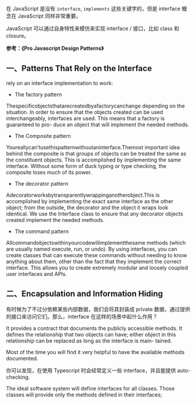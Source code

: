 
在 JavaScript 是没有 `interface`, `implements` 这些关键字的，但是 interface 概念在 JavaScript 同样非常重要。

JavaScript 可以通过自身特性来模仿来实现 interface / 接口，比如 class 和 closure。

**参考：《Pro Javascript Design Patterns》**

## 一、Patterns That Rely on the Interface

rely on an interface implementation to work: 

- The factory pattern

Thespecificobjectsthatarecreatedbyafactorycanchange depending on the situation. In order to ensure that the objects created can be used interchangeably, interfaces are used. This means that a factory is guaranteed to pro- duce an object that will implement the needed methods.

- The Composite pattern

Youreallycan’tusethispatternwithoutaninterface.Themost important idea behind the composite is that groups of objects can be treated the same as the constituent objects. This is accomplished by implementing the same interface. Without some form of duck typing or type checking, the composite loses much of its power.

- The decorator pattern

Adecoratorworksbytransparentlywrappinganotherobject.This is accomplished by implementing the exact same interface as the other object; from the outside, the decorator and the object it wraps look identical. We use the Interface class to ensure that any decorator objects created implement the needed methods.

- The command pattern

Allcommandobjectswithinyourcodewillimplementthesame methods (which are usually named execute, run, or undo). By using interfaces, you can create classes that can execute these commands without needing to know anything about them, other than the fact that they implement the correct interface. This allows you to create extremely modular and loosely coupled user interfaces and APIs.


## 二、Encapsulation and Information Hiding

有时候为了不过分依赖某些内部数据，我们会将其封装成 private 数据，通过提供的接口来访问它们。那么，interface 在这样的场景中起什么作用？


It provides a contract that documents the publicly accessible methods. It defines the relationship that two objects can have; either object in this relationship can be replaced as long as the interface is main- tained. 

Most of the time you will find it very helpful to have the available methods documented.

你可以发现，在使用 Typescript 时会经常定义一些 interface，并且能提供 auto-checking.

The ideal software system will define interfaces for all classes. Those classes will provide only the methods defined in their interfaces;

